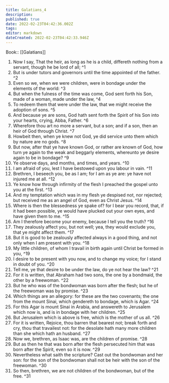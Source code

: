 ```yaml
---
title: Galatians_4
description: 
published: true
date: 2022-02-23T04:42:36.002Z
tags: 
editor: markdown
dateCreated: 2022-02-23T04:42:33.946Z
---
```


 Book:: [[Galatians]]
 1. Now I say, That the heir, as long as he is a child, differeth nothing from a servant, though he be lord of all; ^1
 2. But is under tutors and governors until the time appointed of the father. ^2
 3. Even so we, when we were children, were in bondage under the elements of the world: ^3
 4. But when the fulness of the time was come, God sent forth his Son, made of a woman, made under the law, ^4
 5. To redeem them that were under the law, that we might receive the adoption of sons. ^5
 6. And because ye are sons, God hath sent forth the Spirit of his Son into your hearts, crying, Abba, Father. ^6
 7. Wherefore thou art no more a servant, but a son; and if a son, then an heir of God through Christ. ^7
 8. Howbeit then, when ye knew not God, ye did service unto them which by nature are no gods. ^8
 9. But now, after that ye have known God, or rather are known of God, how turn ye again to the weak and beggarly elements, whereunto ye desire again to be in bondage? ^9
 10. Ye observe days, and months, and times, and years. ^10
 11. I am afraid of you, lest I have bestowed upon you labour in vain. ^11
 12. Brethren, I beseech you, be as I am; for I am as ye are: ye have not injured me at all. ^12
 13. Ye know how through infirmity of the flesh I preached the gospel unto you at the first. ^13
 14. And my temptation which was in my flesh ye despised not, nor rejected; but received me as an angel of God, even as Christ Jesus. ^14
 15. Where is then the blessedness ye spake of? for I bear you record, that, if it had been possible, ye would have plucked out your own eyes, and have given them to me. ^15
 16. Am I therefore become your enemy, because I tell you the truth? ^16
 17. They zealously affect you, but not well; yea, they would exclude you, that ye might affect them. ^17
 18. But it is good to be zealously affected always in a good thing, and not only when I am present with you. ^18
 19. My little children, of whom I travail in birth again until Christ be formed in you, ^19
 20. I desire to be present with you now, and to change my voice; for I stand in doubt of you. ^20
 21. Tell me, ye that desire to be under the law, do ye not hear the law? ^21
 22. For it is written, that Abraham had two sons, the one by a bondmaid, the other by a freewoman. ^22
 23. But he who was of the bondwoman was born after the flesh; but he of the freewoman was by promise. ^23
 24. Which things are an allegory: for these are the two covenants; the one from the mount Sinai, which gendereth to bondage, which is Agar. ^24
 25. For this Agar is mount Sinai in Arabia, and answereth to Jerusalem which now is, and is in bondage with her children. ^25
 26. But Jerusalem which is above is free, which is the mother of us all. ^26
 27. For it is written, Rejoice, thou barren that bearest not; break forth and cry, thou that travailest not: for the desolate hath many more children than she which hath an husband. ^27
 28. Now we, brethren, as Isaac was, are the children of promise. ^28
 29. But as then he that was born after the flesh persecuted him that was born after the Spirit, even so it is now. ^29
 30. Nevertheless what saith the scripture? Cast out the bondwoman and her son: for the son of the bondwoman shall not be heir with the son of the freewoman. ^30
 31. So then, brethren, we are not children of the bondwoman, but of the free. ^31
